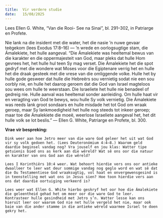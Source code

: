 ```yaml
---
title:  Vir verdere studie
date:   15/08/2025
---
```


Lees Ellen G. White, “Van die Rooi- See na Sinai”, bl. 291–302, in Patriarge en Profete.

Nie lank na die insident met die water, het die nasie ’n nuwe gevaar teëgekom (lees Exodus 17:8–16) — ’n wrede en oorlogsugtige stam, die Ámalekiete, het hulle aangeval. “Die Ámalekiete was heeltemal bewus van die karakter en die oppermajesteit van God, maar pleks dat hulle Hom gevrees het, het hulle hul teen Sy mag verset. Die Ámalekiete het die spot gedryf met die wondere wat Moses voor die Egiptenare verrig het en hulle het die draak gesteek met die vrese van die omliggende volke. Hulle het by hulle gode gesweer dat hulle die Hebreërs sou vernietig sodat nie een sou oorbly nie, en hulle het daarop geroem dat die God van Israel magteloos sou wees om hulle te weerstaan.  Die Israeliete het hulle nie benadeel of gedreig nie. Hulle aanval was heeltemal sonder aanleiding. Om hulle haat vir en veragting van God te bewys, wou hulle Sy volk vernietig. Die Ámalekiete was reeds lank groot sondaars en hulle misdade het tot God om wraak geroep, maar Sy lankmoedigheid het hulle nog steeds tot inkeer geroep; maar toe die Ámalekiete die moeë, weerlose Israeliete aangeval het, het dit hulle volk se lot beslis.” — Ellen G. White, Patriarge en Profete, bl. 300.

**Vrae vir bespreking:**

`Dink weer aan hoe Jetro meer van die ware God geleer het uit wat God vir sy volk gedoen het. (Lees Deuteronómium 4:4–8.) Waarom geld daardie beginsel vandag nog? Vra jouself en jou klas: Watter tipe getuienis bied ons as kerk aan die wêreld? Wat sê ons oor die natuur en karakter van ons God aan die wêreld?`

`Lees I Korinthiërs 10:4 weer. Wat behoort hierdie vers ons oor antieke dwaalleer te leer wat deur sommige vandag nog geglo word en wat sê dat die Ou Testamentiese God wraaksugtig, vol haat en onvergewensgesind is in teenstelling met wat ons in Jesus sien? Hoe toon hierdie vers aan ons dat daardie oortuiging verkeerd is?`

`Lees weer wat Ellen G. White hierbo geskryf het oor hoe die Ámalekiete die geleentheid gehad het om meer oor die ware God te leer. Kontrasteer hulle gesindheid met Jetro s’n. Watter lesse kan ons hieruit leer oor waarom God nie net hulle vergeld het nie, maar ook baie van die ander stamme in die antieke wêreld waarmee Israel te doen gekry het.`